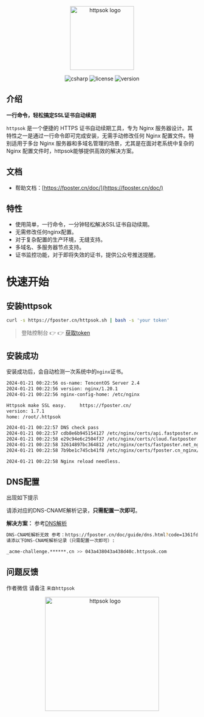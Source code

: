 <p align="center"><a href="https://fposter.cn/doc/" target="_blank"><img width="168" src="https://fposter.cn/dassets/httpsok-logo.png" alt="httpsok logo"></a></p>

<p align="center">
  <!--
<a href="https://github.com/httpsok/httpsok" class="link github-link" target="_blank"><img style="max-width: 100px;" alt="GitHub Repo stars" src="https://img.shields.io/github/stars/httpsok/httpsok?style=social"></a>
  <a href="https://gitee.com/httpsok/httpsok" class="link gitee-link" target="_blank"><img style="max-width: 100px;" alt="gitee Repo stars" src="https://gitee.com/httpsok/httpsok/badge/star.svg"></a>
    -->
  <img alt="csharp" src="https://img.shields.io/badge/language-shell-brightgreen.svg">
  <img alt="license" src="https://img.shields.io/badge/license-MIT-blue.svg">
  <img alt="version" src="https://img.shields.io/badge/version-1.7.1-brightgreen">
</p>

## 介绍

**一行命令，轻松搞定SSL证书自动续期**

`httpsok` 是一个便捷的 HTTPS 证书自动续期工具，专为 Nginx 服务器设计。其特性之一是通过一行命令即可完成安装，无需手动修改任何 Nginx 配置文件。特别适用于多台 Nginx 服务器和多域名管理的场景，尤其是在面对老系统中复杂的 Nginx 配置文件时，httpsok能够提供高效的解决方案。

## 文档

- 帮助文档：[https://fposter.cn/doc/](https://fposter.cn/doc/)

## 特性

- 使用简单，一行命令，一分钟轻松解决SSL证书自动续期。
- 无需修改任何nginx配置。
- 对于复杂配置的生产环境，无缝支持。
- 多域名、多服务器节点支持。
- 证书监控功能，对于即将失效的证书，提供公众号推送提醒。

# 快速开始


## 安装httpsok

```bash
curl -s https://fposter.cn/httpsok.sh | bash -s 'your token'
```

> 登陆控制台 👉 👉 [获取token](https://fposter.cn/console/)

## 安装成功

安装成功后，会自动检测一次系统中的`nginx`证书。

```bash
2024-01-21 00:22:56 os-name: TencentOS Server 2.4
2024-01-21 00:22:56 version: nginx/1.20.1
2024-01-21 00:22:56 nginx-config-home: /etc/nginx

Httpsok make SSL easy.     https://fposter.cn/ 
version: 1.7.1
home: /root/.httpsok

2024-01-21 00:22:57 DNS check pass
2024-01-21 00:22:57 cdb8e6b945154127 /etc/nginx/certs/api.fastposter.net_nginx/api.fastposter.net_bundle.crt Cert valid
2024-01-21 00:22:58 e29c94e6c2504f37 /etc/nginx/certs/cloud.fastposter.net_nginx/cloud.fastposter.net_bundle.crt Cert valid
2024-01-21 00:22:58 32614897bc364812 /etc/nginx/certs/fastposter.net_nginx/fastposter2.net_bundle.crt Cert valid
2024-01-21 00:22:58 7b9be1c745cb41f8 /etc/nginx/certs/fposter.cn_nginx/fposter.cn_bundle.crt Cert valid

2024-01-21 00:22:58 Nginx reload needless.
```


## DNS配置

出现如下提示

请添对应的DNS-CNAME解析记录，**只需配置一次即可**。

**解决方案：** 参考[DNS解析](https://fposter.cn/doc/guide/dns.html)

```bash
DNS-CNAME解析无效 参考：https://fposter.cn/doc/guide/dns.html?code=1361fd24380436d44ea
请添以下DNS-CNAME解析记录（只需配置一次即可）: 

_acme-challenge.******.cn >> 043a438043a438d40c.httpsok.com
```

## 问题反馈

作者微信 请备注 `来自httpsok`


<p align="center"><img width="300" src="https://fposter.cn/dassets/qrcode.png" alt="httpsok logo"></p>
